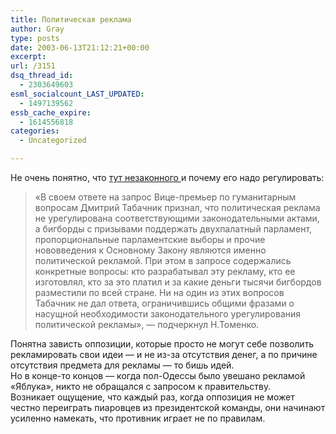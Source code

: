 ```yaml
---
title: Политическая реклама
author: Gray
type: posts
date: 2003-06-13T21:12:21+00:00
excerpt:
url: /3151
dsq_thread_id:
  - 2303649603
esml_socialcount_LAST_UPDATED:
  - 1497139562
essb_cache_expire:
  - 1614556818
categories:
  - Uncategorized

---
```








Не очень понятно, что <a href="http://www.expert.org.ua/?st=2&#038;id=3283" target="_blank">тут незаконного </a>и почему его надо регулировать:

> &#171;В своем ответе на запрос Вице-премьер по гуманитарным вопросам Дмитрий Табачник признал, что политическая реклама не урегулирована соответствующими законодательными актами, а бигборды с призывами поддержать двухпалатный парламент, пропорциональные парламентские выборы и прочие нововведения к Основному Закону являются именно политической рекламой. При этом в запросе содержались конкретные вопросы: кто разрабатывал эту рекламу, кто ее изготовлял, кто за это платил и за какие деньги тысячи бигбордов разместили по всей стране. Ни на один из этих вопросов Табачник не дал ответа, ограничившись общими фразами о насущной необходимости законодательного урегулирования политической рекламы&#187;, &#8212; подчеркнул Н.Томенко. 

Понятна зависть оппозиции, которые просто не могут себе позволить рекламировать свои идеи &#8212; и не из-за отсутствия денег, а по причине отсутствия предмета для рекламы &#8212; то бишь идей.  
Но в конце-то концов &#8212; когда пол-Одессы было увешано рекламой &#171;Яблука&#187;, никто не обращался с запросом к правительству.  
Возникает ощущение, что каждый раз, когда оппозиция не может честно переиграть пиаровцев из президентской команды, они начинают усиленно намекать, что противник играет не по правилам.